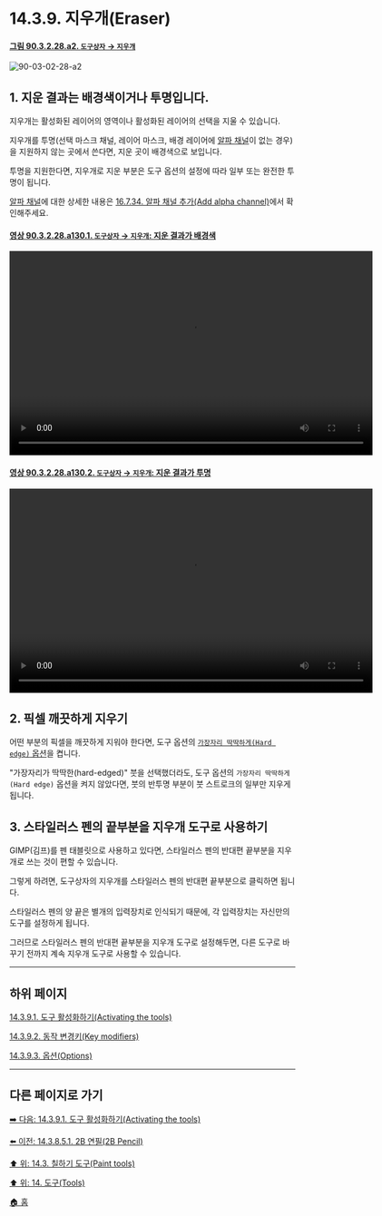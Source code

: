 # 14.3.9. 지우개(Eraser)

<a id="90-03-02-28-a2"></a>

#### [그림 90.3.2.28.a2. `도구상자` → `지우개`](./90-03-02-28-eraser.md#90-03-02-28-a2)
![90-03-02-28-a2](https://github.com/wonder13662/gimp/assets/15767104/8e448288-3d80-449d-ac03-89757a056a1b)

<a id="14-03-09-s1"></a>

## 1. 지운 결과는 배경색이거나 투명입니다.
지우개는 활성화된 레이어의 영역이나 활성화된 레이어의 선택을 지울 수 있습니다.

지우개를 투명(선택 마스크 채널, 레이어 마스크, 배경 레이어에 [알파 채널](./19-glossaryx-alpha_channel.md)이 없는 경우)을 지원하지 않는 곳에서 쓴다면, 지운 곳이 배경색으로 보입니다.

투명을 지원한다면, 지우개로 지운 부분은 도구 옵션의 설정에 따라 일부 또는 완전한 투명이 됩니다.

[알파 채널](./19-glossaryx-alpha_channel.md)에 대한 상세한 내용은 [16.7.34. 알파 채널 추가(Add alpha channel)](./16-07-34-add_alpha_channel.md)에서 확인해주세요.

<a id="90-03-02-28-a130-01"></a>

#### [영상 90.3.2.28.a130.1. `도구상자` → `지우개`: 지운 결과가 배경색](./90-03-02-28-eraser.md#90-03-02-28-a130-01)
<video controls="controls" width="640" height="360" src="https://github.com/wonder13662/gimp/assets/15767104/cf62f8fe-d3ca-49da-b44a-23762e88ea7d"></video>

<a id="90-03-02-28-a130-02"></a>

#### [영상 90.3.2.28.a130.2. `도구상자` → `지우개`: 지운 결과가 투명](./90-03-02-28-eraser.md#90-03-02-28-a130-02)
<video controls="controls" width="640" height="360" src="https://github.com/wonder13662/gimp/assets/15767104/0bc9e572-e1b1-4b86-9f86-2ba7054145f5"></video>

<a id="14-03-09-s2"></a>

## 2. 픽셀 깨끗하게 지우기
어떤 부분의 픽셀을 깨끗하게 지워야 한다면, 도구 옵션의 [`가장자리 딱딱하게(Hard edge)` 옵션](./14-03-09-03-options.md#14-03-09-03-s16)을 켭니다.

"가장자리가 딱딱한(hard-edged)" 붓을 선택했더라도, 도구 옵션의 `가장자리 딱딱하게(Hard edge)` 옵션을 켜지 않았다면, 붓의 반투명 부분이 붓 스트로크의 일부만 지우게 됩니다.

<a id="14-03-09-s3"></a>

## 3. 스타일러스 펜의 끝부분을 지우개 도구로 사용하기
GIMP(김프)를 펜 태블릿으로 사용하고 있다면, 스타일러스 펜의 반대편 끝부분을 지우개로 쓰는 것이 편할 수 있습니다. 

그렇게 하려면, 도구상자의 지우개를 스타일러스 펜의 반대편 끝부분으로 클릭하면 됩니다.

스타일러스 펜의 양 끝은 별개의 입력장치로 인식되기 때문에, 각 입력장치는 자신만의 도구를 설정하게 됩니다.

그러므로 스타일러스 펜의 반대편 끝부분을 지우개 도구로 설정해두면, 다른 도구로 바꾸기 전까지 계속 지우개 도구로 사용할 수 있습니다.

***

## 하위 페이지

[14.3.9.1. 도구 활성화하기(Activating the tools)](./14-03-09-01-activating_the_tool.md)

[14.3.9.2. 동작 변경키(Key modifiers)](./14-03-09-02-key_modifiers.md)

[14.3.9.3. 옵션(Options)](./14-03-09-03-options.md)

***

## 다른 페이지로 가기

[➡️ 다음: 14.3.9.1. 도구 활성화하기(Activating the tools)](./14-03-09-01-activating_the_tool.md)

[⬅️ 이전: 14.3.8.5.1. 2B 연필(2B Pencil)](./14-03-08-05-01-2b_pencil.md)

[⬆️ 위: 14.3. 칠하기 도구(Paint tools)](./14-03-00-paint_tools.md)

[⬆️ 위: 14. 도구(Tools)](./14-00-tools.md)

[🏠 홈](./00-home.md)
